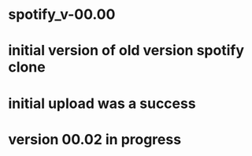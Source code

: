 # spotify_v-00.00
# initial version of old version spotify clone
# initial upload was a success
# version 00.02 in progress
